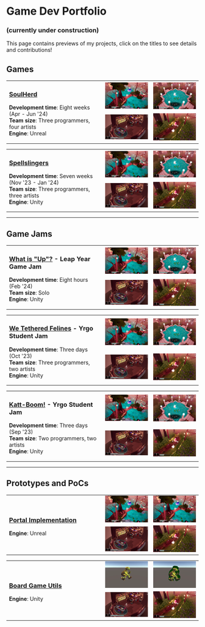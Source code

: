 # Game Dev Portfolio
### (currently under construction)

This page contains previews of my projects, click on the titles to see details and contributions!
## Games

<table>
  <tr>
  <td width="50%" rowspan="2">

### [SoulHerd](Games/SoulHerd#soulherd)
**Development time**: Eight weeks (Apr - Jun '24)  
**Team size**: Three programmers, four artists  
**Engine**: Unreal 
      
  </td>
  <td width="25%" margin="0px" padding="0px"><img src="Images/SoulHerd/Preview0.jpg" /></td>
  <td width="25%" margin="0px" padding="0px"><img src="Images/SoulHerd/Preview1.jpg" /></td>
  </tr>
  <tr>
  <td width="25%"><img src="Images/SoulHerd/Preview2.png" /></td>
  <td width="25%"><img src="Images/SoulHerd/Preview3.jpg" /></td>
  </tr>
</table>

<table>
  <tr>
    <td width="50%" rowspan="2">

### [Spellslingers](Games/Spellslingers#spellslingers)
**Development time**: Seven weeks (Nov '23 - Jan '24)  
**Team size**: Three programmers, three artists  
**Engine**: Unity  
      
  </td>
  <td width="25%" margin="0px" padding="0px"><img src="Images/Spellslingers/Preview0.jpg" /></td>
  <td width="25%" margin="0px" padding="0px"><img src="Images/Spellslingers/Preview1.jpg" /></td>
  </tr>
  <tr>
  <td width="25%"><img src="Images/Spellslingers/Preview2.png" /></td>
  <td width="25%"><img src="Images/Spellslingers/Preview3.jpg" /></td>
  </tr>
</table>

---

## Game Jams

<table>
  <tr>
    <td width="50%" rowspan="2">

### [What is "Up"?](GameJams/WhatIsUp#what-is-up) - Leap Year Game Jam
**Development time**: Eight hours (Feb '24)  
**Team size**: Solo  
**Engine**: Unity  
      
  </td>
  <td width="25%" margin="0px" padding="0px"><img src="Images/WhatIsUp/Preview0.jpg" /></td>
  <td width="25%" margin="0px" padding="0px"><img src="Images/WhatIsUp/Preview1.jpg" /></td>
  </tr>
  <tr>
  <td width="25%"><img src="Images/WhatIsUp/Preview2.png" /></td>
  <td width="25%"><img src="Images/WhatIsUp/Preview3.jpg" /></td>
  </tr>
</table>

<table>
  <tr>
    <td width="50%" rowspan="2">

### [We Tethered Felines](GameJams/WeTetheredFelines#we-tethered-felines) - Yrgo Student Jam
**Development time**: Three days (Oct '23)  
**Team size**: Three programmers, two artists  
**Engine**: Unity  
      
  </td>
  <td width="25%" margin="0px" padding="0px"><img src="Images/WeTetheredFelines/Preview0.jpg" /></td>
  <td width="25%" margin="0px" padding="0px"><img src="Images/WeTetheredFelines/Preview1.jpg" /></td>
  </tr>
  <tr>
  <td width="25%"><img src="Images/WeTetheredFelines/Preview2.png" /></td>
  <td width="25%"><img src="Images/WeTetheredFelines/Preview3.jpg" /></td>
  </tr>
</table>

<table>
  <tr>
    <td width="50%" rowspan="2">
      
### [Katt-Boom!](GameJams/KattBoom#katt-boom) - Yrgo Student Jam
**Development time**: Three days (Sep '23)  
**Team size**: Two programmers, two artists  
**Engine**: Unity  
      
  </td>
  <td width="25%" margin="0px" padding="0px"><img src="Images/KattBoom/Preview0.jpg" /></td>
  <td width="25%" margin="0px" padding="0px"><img src="Images/KattBoom/Preview1.jpg" /></td>
  </tr>
  <tr>
  <td width="25%"><img src="Images/KattBoom/Preview2.png" /></td>
  <td width="25%"><img src="Images/KattBoom/Preview3.jpg" /></td>
  </tr>
</table>

---

## Prototypes and PoCs

<table>
  <tr>
    <td width="50%" rowspan="2">

### [Portal Implementation](Prototypes/PortalImplementation#portal-implementation)
**Engine**: Unreal  
      
  </td>
  <td width="25%" margin="0px" padding="0px"><img src="Images/PortalImplementation/Preview0.jpg" /></td>
  <td width="25%" margin="0px" padding="0px"><img src="Images/PortalImplementation/Preview0.jpg" /></td>
  </tr>
  <tr>
  <td width="25%"><img src="Images/PortalImplementation/Preview2.png" /></td>
  <td width="25%"><img src="Images/PortalImplementation/Preview3.jpg" /></td>
  </tr>
</table>

<table>
  <tr>
    <td width="50%" rowspan="2">

### [Board Game Utils](Prototypes/BoardGameUtils#board-game-utils)
**Engine**: Unity  
      
  </td>
  <td width="25%" margin="0px" padding="0px"><img src="Images/BoardGameUtils/MeshInput.gif" /></td>
  <td width="25%" margin="0px" padding="0px"><img src="Images/BoardGameUtils/MeshOutput.gif" /></td>
  </tr>
  <tr>
  <td width="25%"><img src="Images/BoardGameUtils/Preview2.png" /></td>
  <td width="25%"><img src="Images/BoardGameUtils/Preview3.jpg" /></td>
  </tr>
</table>